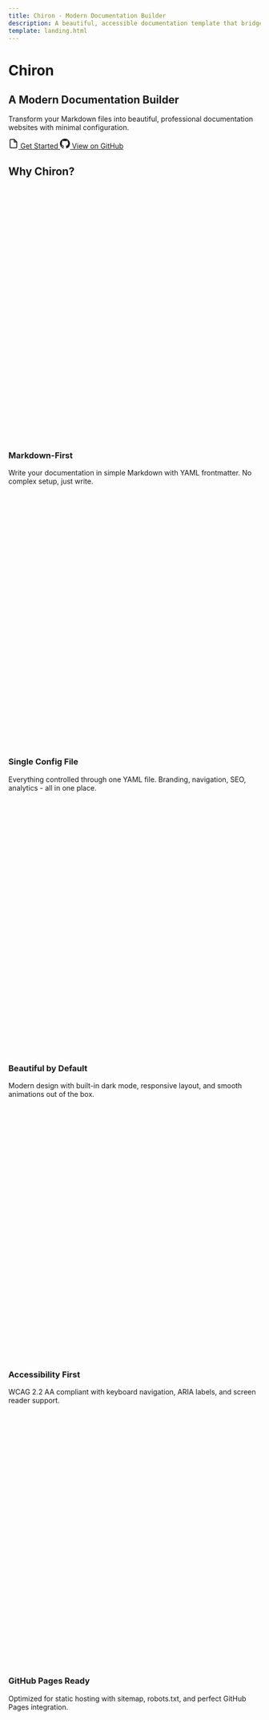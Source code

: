 ```yaml
---
title: Chiron - Modern Documentation Builder
description: A beautiful, accessible documentation template that bridges the gap between README files and complex documentation sites
template: landing.html
---
```


<div class="hero-section">

# Chiron

## A Modern Documentation Builder

Transform your Markdown files into beautiful, professional documentation websites with minimal configuration.

<div class="hero-cta">
  <a href="index.html" class="btn-primary">
    <svg width="20" height="20" viewBox="0 0 24 24" fill="none" stroke="currentColor" stroke-width="2">
      <path d="M14 2H6a2 2 0 0 0-2 2v16a2 2 0 0 0 2 2h12a2 2 0 0 0 2-2V8z"/>
      <polyline points="14 2 14 8 20 8"/>
    </svg>
    Get Started
  </a>
  <a href="https://github.com/agilira/chiron" class="btn-secondary">
    <svg width="20" height="20" viewBox="0 0 16 16" fill="currentColor">
      <path d="M8 0C3.58 0 0 3.58 0 8c0 3.54 2.29 6.53 5.47 7.59.4.07.55-.17.55-.38 0-.19-.01-.82-.01-1.49-2.01.37-2.53-.49-2.69-.94-.09-.23-.48-.94-.82-1.13-.28-.15-.68-.52-.01-.53.63-.01 1.08.58 1.23.82.72 1.21 1.87.87 2.33.66.07-.52.28-.87.51-1.07-1.78-.2-3.64-.89-3.64-3.95 0-.87.31-1.59.82-2.15-.08-.2-.36-1.02.08-2.12 0 0 .67-.21 2.2.82.64-.18 1.32-.27 2-.27.68 0 1.36.09 2 .27 1.53-1.04 2.2-.82 2.2-.82.44 1.1.16 1.92.08 2.12.51.56.82 1.27.82 2.15 0 3.07-1.87 3.75-3.65 3.95.29.25.54.73.54 1.48 0 1.07-.01 1.93-.01 2.2 0 .21.15.46.55.38A8.013 8.013 0 0 0 16 8c0-4.42-3.58-8-8-8z"/>
    </svg>
    View on GitHub
  </a>
</div>

</div>

<div class="landing-content-wrapper">

## Why Chiron?

<div class="feature-grid">
  <div class="feature-card">
    <div class="feature-icon">
      <svg viewBox="0 0 24 24" fill="none" xmlns="http://www.w3.org/2000/svg">
        <path d="M14 2H6a2 2 0 0 0-2 2v16a2 2 0 0 0 2 2h12a2 2 0 0 0 2-2V8z"/>
        <polyline points="14 2 14 8 20 8"/>
        <line x1="16" y1="13" x2="8" y2="13"/>
        <line x1="16" y1="17" x2="8" y2="17"/>
        <polyline points="10 9 9 9 8 9"/>
      </svg>
    </div>
    <h3>Markdown-First</h3>
    <p>Write your documentation in simple Markdown with YAML frontmatter. No complex setup, just write.</p>
  </div>

  <div class="feature-card">
    <div class="feature-icon">
      <svg viewBox="0 0 24 24" fill="none" xmlns="http://www.w3.org/2000/svg">
        <circle cx="12" cy="12" r="3"/>
        <path d="M12 1v6m0 6v6"/>
        <path d="m4.93 4.93 4.24 4.24m5.66 5.66 4.24 4.24"/>
        <path d="M1 12h6m6 0h6"/>
        <path d="m4.93 19.07 4.24-4.24m5.66-5.66 4.24-4.24"/>
      </svg>
    </div>
    <h3>Single Config File</h3>
    <p>Everything controlled through one YAML file. Branding, navigation, SEO, analytics - all in one place.</p>
  </div>

  <div class="feature-card">
    <div class="feature-icon">
      <svg viewBox="0 0 24 24" fill="none" xmlns="http://www.w3.org/2000/svg">
        <path d="M12 2.69l5.66 5.66a8 8 0 1 1-11.31 0z"/>
      </svg>
    </div>
    <h3>Beautiful by Default</h3>
    <p>Modern design with built-in dark mode, responsive layout, and smooth animations out of the box.</p>
  </div>

  <div class="feature-card">
    <div class="feature-icon">
      <svg viewBox="0 0 24 24" fill="none" xmlns="http://www.w3.org/2000/svg">
        <path d="M17 21v-2a4 4 0 0 0-4-4H5a4 4 0 0 0-4 4v2"/>
        <circle cx="9" cy="7" r="4"/>
        <path d="M23 21v-2a4 4 0 0 0-3-3.87m-4-12a4 4 0 0 1 0 7.75"/>
      </svg>
    </div>
    <h3>Accessibility First</h3>
    <p>WCAG 2.2 AA compliant with keyboard navigation, ARIA labels, and screen reader support.</p>
  </div>

  <div class="feature-card">
    <div class="feature-icon">
      <svg viewBox="0 0 24 24" fill="none" xmlns="http://www.w3.org/2000/svg">
        <polygon points="13 2 3 14 12 14 11 22 21 10 12 10 13 2"/>
      </svg>
    </div>
    <h3>GitHub Pages Ready</h3>
    <p>Optimized for static hosting with sitemap, robots.txt, and perfect GitHub Pages integration.</p>
  </div>

  <div class="feature-card">
    <div class="feature-icon">
      <svg viewBox="0 0 24 24" fill="none" xmlns="http://www.w3.org/2000/svg">
        <circle cx="11" cy="11" r="8"/>
        <path d="m21 21-4.35-4.35"/>
      </svg>
    </div>
    <h3>SEO Optimized</h3>
    <p>Complete meta tags, Open Graph, Twitter Cards, and JSON-LD structured data included.</p>
  </div>
</div>

---

### Responsive Tables

| Feature | Support | Notes |
|---------|---------|-------|
| Markdown | ✅ | Full GFM support |
| Dark Mode | ✅ | Auto-switching |
| Search | ✅ | Client-side search |

### Cookie Consent

GDPR-compliant cookie consent banner with customizable text and buttons.

---

## Perfect For

- **Open Source Projects** - Beautiful docs for your GitHub projects
- **API Documentation** - Clear, searchable API references
- **Product Documentation** - User guides and tutorials
- **Knowledge Bases** - Internal documentation and wikis
- **Personal Blogs** - Simple, fast static blogs

---

## Built With

Chiron is built with modern web technologies:

- **Node.js** - Build system
- **Marked** - Markdown parsing
- **Highlight.js** - Syntax highlighting
- **YAML** - Configuration
- Pure **HTML/CSS/JavaScript** - No framework bloat

---

## Philosophy

Like the wise centaur Chiron who transformed confusion into clarity with gentle guidance, this builder transforms scattered documentation into clear, accessible websites.

**Simple** - Markdown files + one YAML config  
**Fast** - Static HTML, no runtime dependencies  
**Beautiful** - Modern design that users love  
**Accessible** - Works for everyone  

---

## Get Started Today

<div class="hero-cta">
  <a href="index.html" class="btn-primary">Read the Docs</a>
  <a href="https://github.com/agilira/chiron" class="btn-secondary">Star on GitHub</a>
</div>

</div>
